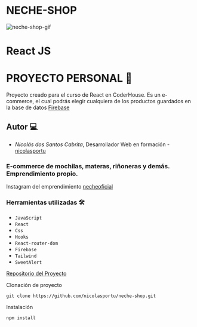 # <strong>NECHE-SHOP</strong> <br/>

![neche-shop-gif](https://user-images.githubusercontent.com/99295940/193861225-96e7750c-450f-4d94-8911-86ff700aae20.gif)

# React JS

# PROYECTO PERSONAL 🚀 <br/>

Proyecto creado para el curso de React en CoderHouse. Es un e-commerce, el cual podrás elegir cualquiera de los productos guardados en la base de datos [Firebase](https://firebase.google.com/?hl=es)

## Autor 💻

- _Nicolás dos Santos Cabrita_, Desarrollador Web en formación - [nicolasportu](https://github.com/nicolasportu)

### E-commerce de mochilas, materas, riñoneras y demás. Emprendimiento propio.

Instagram del emprendimiento [necheoficial](https://www.instagram.com/necheoficial/)

### <strong>Herramientas utilizadas</strong> 🛠️</br>

- `JavaScript`</br>
- `React` </br>
- `Css` </br>
- `Hooks` </br>
- `React-router-dom` </br>
- `Firebase` </br>
- `Tailwind` </br>
- `SweetAlert`

[Repositorio del Proyecto](https://github.com/nicolasportu/neche-shop.git)

Clonación de proyecto

```
git clone https://github.com/nicolasportu/neche-shop.git
```

Instalación

```
npm install
```
